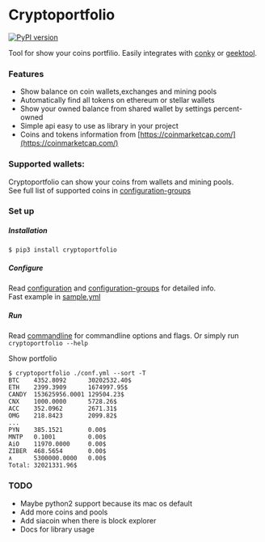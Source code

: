 # Cryptoportfolio
[![PyPI version](https://badge.fury.io/py/cryptoportfolio.svg)](https://badge.fury.io/py/cryptoportfolio)

Tool for show your coins portfilio. Easily integrates with
[conky](https://github.com/brndnmtthws/conky) or 
[geektool](https://www.tynsoe.org/v2/geektool/).  


### Features
* Show balance on coin wallets,exchanges and mining pools
* Automatically find all tokens on ethereum or stellar wallets
* Show your owned balance from shared wallet by settings percent-owned
* Simple api easy to use as library in your project
* Coins and tokens information from [https://coinmarketcap.com/](https://coinmarketcap.com/)

### Supported wallets:
Cryptoportfolio can show your coins from wallets and mining pools.  
See full list of supported coins in [configuration-groups](docs/configuration-groups.md)  

### Set up
##### Installation
```shell
$ pip3 install cryptoportfolio
```

##### Configure
Read [configuration](docs/configuration.md) and [configuration-groups](docs/configuration-groups.md) for detailed info.  
Fast example in [sample.yml](sample.yml)

##### Run
Read [commandline](docs/commandline.md) for commandline options and flags. Or simply run `cryptoportfolio --help`

Show portfolio
```shell
$ cryptoportfolio ./conf.yml --sort -T
BTC    4352.8092      30202532.40$
ETH    2399.3909      1674997.95$
CANDY  153625956.0001 129504.23$
CNX    1000.0000      5728.26$
ACC    352.0962       2671.31$
OMG    218.8423       2099.82$
...
PYN    385.1521       0.00$
MNTP   0.1001         0.00$
AiO    11970.0000     0.00$
ZIBER  468.5654       0.00$
٨      5300000.0000   0.00$
Total: 32021331.96$
```

### TODO
* Maybe python2 support because its mac os default
* Add more coins and pools
* Add siacoin when there is block explorer
* Docs for library usage
